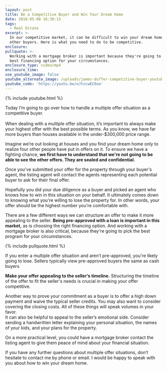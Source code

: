 ```yaml
---
layout: post
title: Be a Competitive Buyer and Win Your Dream Home
date: 2018-05-08 16:30:13
tags:
  - Real Estate
excerpt: >-
  In our competitive market, it can be difficult to win your dream home against
  other buyers. Here is what you need to do to be competitive.
enclosure:
pullquote: >-
  Working with a mortgage broker is important because they're going to pick the
  best financing option for your circumstances.
enclosure_type: video/mp4
enclosure_time:
use_youtube_image: false
youtube_alternate_image: /uploads/james-duffer-competitive-buyer-youtube.jpg
youtube_code: 'https://youtu.be/oJtzcwEC6oo'
---
```


{% include youtube.html %}

Today I’m going to go over how to handle a multiple offer situation as a competitive buyer.<br><br>When dealing with a multiple offer situation, it’s important to always make your highest offer with the best possible terms. As you know, we have far more buyers than houses available in the under-$300,000 price range.

Imagine we’re out looking at houses and you find your dream home only to realize four other people have put in offers on it. To ensure we have a fighting chance, **we first have to understand that we're not going to be able to see the other offers. They are sealed and confidential.**

Once you've submitted your offer for the property through your buyer's agent, the listing agent will contact the agents representing each potential buyer to ask for their final offer.

Hopefully you did your due diligence as a buyer and picked an agent who knows how to win in this situation on your behalf. It ultimately comes down to knowing what you're willing to lose the property for. In other words, your offer should be the highest number you're comfortable with.

There are a few different ways we can structure an offer to make it more appealing to the seller. **Being pre-approved with a loan is important in this market,** as is choosing the right financing option. And working with a mortgage broker is also critical, because they're going to pick the best program for your circumstances.

{% include pullquote.html %}

If you enter a multiple offer situation and aren’t pre-approved, you're likely going to lose. Sellers typically view pre-approved buyers the same as cash buyers

**Make your offer appealing to the seller’s timeline.** Structuring the timeline of the offer to fit the seller's needs is crucial in making your offer competitive. &nbsp;

Another way to prove your commitment as a buyer is to offer a high down payment and waive the typical seller credits. You may also want to consider covering the closing costs. All of these things will speak volumes in your favor.&nbsp;<br>It can also be helpful to appeal to the seller’s emotional side. Consider sending a handwritten letter explaining your personal situation, the names of your kids, and your plans for the property.&nbsp;

On a more practical level, you could have a mortgage broker contact the listing agent to give them peace of mind about your financial situation.

If you have any further questions about multiple offer situations, don’t hesitate to contact me by phone or email. I would be happy to speak with you about how to win your dream home.